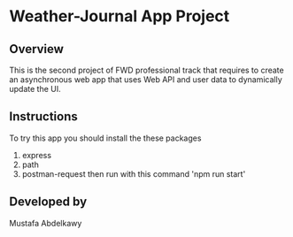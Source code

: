# Weather-Journal App Project

## Overview
This is the second project of FWD professional track that requires to create an asynchronous web app that uses Web API and user data to dynamically update the UI.

## Instructions
To try this app you should install the these packages
1. express
2. path
3. postman-request
then run with this command 'npm run start'

## Developed by
Mustafa Abdelkawy